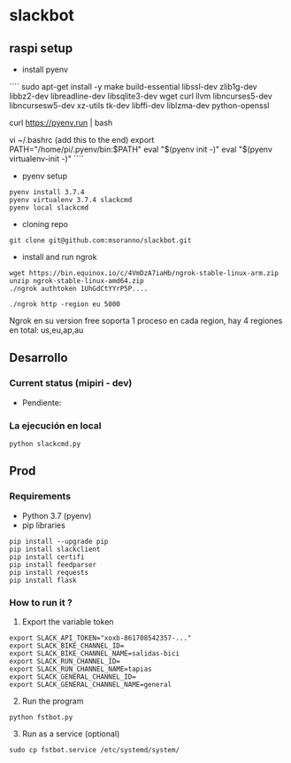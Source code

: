 # slackbot

## raspi setup

- install pyenv

´´´´
 sudo apt-get install -y make build-essential libssl-dev zlib1g-dev \
libbz2-dev libreadline-dev libsqlite3-dev wget curl llvm libncurses5-dev \
libncursesw5-dev xz-utils tk-dev libffi-dev liblzma-dev python-openssl

curl https://pyenv.run | bash

vi  ~/.bashrc (add this to the end)
export PATH="/home/pi/.pyenv/bin:$PATH"
eval "$(pyenv init -)"
eval "$(pyenv virtualenv-init -)"
´´´´

- pyenv setup
````
pyenv install 3.7.4
pyenv virtualenv 3.7.4 slackcmd
pyenv local slackcmd
````

- cloning repo

````
git clone git@github.com:msoranno/slackbot.git
````

- install and run ngrok

````
wget https://bin.equinox.io/c/4VmDzA7iaHb/ngrok-stable-linux-arm.zip
unzip ngrok-stable-linux-amd64.zip
./ngrok authtoken 1UhGdCtYYrP5P....

./ngrok http -region eu 5000
````

Ngrok en su version free soporta 1 proceso en cada region, hay 4 regiones en total: us,eu,ap,au


## Desarrollo
### Current status (mipiri - dev)

- Pendiente:
   

### La ejecución en local

````
python slackcmd.py
````

## Prod
### Requirements

- Python 3.7 (pyenv)
- pip libraries

```
pip install --upgrade pip
pip install slackclient
pip install certifi
pip install feedparser
pip install requests 
pip install flask

```

### How to run it ?

1. Export the variable token

``` 
export SLACK_API_TOKEN="xoxb-861708542357-..."
export SLACK_BIKE_CHANNEL_ID=
export SLACK_BIKE_CHANNEL_NAME=salidas-bici
export SLACK_RUN_CHANNEL_ID=
export SLACK_RUN_CHANNEL_NAME=tapias
export SLACK_GENERAL_CHANNEL_ID=
export SLACK_GENERAL_CHANNEL_NAME=general
```
2. Run the program

``` 
python fstbot.py
```

3. Run as a service (optional)

```
sudo cp fstbot.service /etc/systemd/system/
```
